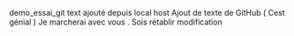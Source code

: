  demo_essai_git
 text ajouté depuis local host
 Ajout de texte de GitHub ( Cest génial )
Je marcherai avec vous . Sois rétablir
 modification
 

